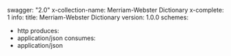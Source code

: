 swagger: "2.0"
x-collection-name: Merriam-Webster Dictionary
x-complete: 1
info:
  title: Merriam-Webster Dictionary
  version: 1.0.0
schemes:
- http
produces:
- application/json
consumes:
- application/json
